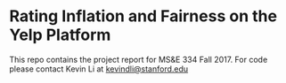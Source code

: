 # Rating Inflation and Fairness on the Yelp Platform
This repo contains the project report for MS&E 334 Fall 2017. For code please contact Kevin Li at kevindli@stanford.edu
